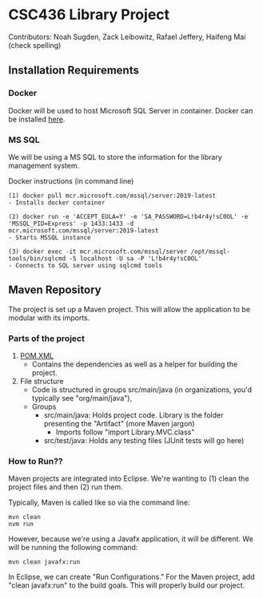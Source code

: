 # CSC436 Library Project
Contributors: Noah Sugden, Zack Leibowitz, Rafael Jeffery, Haifeng Mai (check spelling)

## Installation Requirements
### Docker
Docker will be used to host Microsoft SQL Server in container. Docker can be installed [here](https://www.docker.com/).
### MS SQL
We will be using a MS SQL to store the information for the library management system.

Docker instructions (in command line)
```
(1) docker pull mcr.microsoft.com/mssql/server:2019-latest
- Installs docker container

(2) docker run -e 'ACCEPT_EULA=Y' -e 'SA_PASSWORD=L!b4r4y!sC0OL' -e 'MSSQL_PID=Express' -p 1433:1433 -d mcr.microsoft.com/mssql/server:2019-latest
- Starts MSSQL instance

(3) docker exec -it mcr.microsoft.com/mssql/server /opt/mssql-tools/bin/sqlcmd -S localhost -U sa -P 'L!b4r4y!sC0OL'
- Connects to SQL server using sqlcmd tools
```

## Maven Repository
The project is set up a Maven project. This will allow the application to be modular with its imports.

### Parts of the project
1. [POM.XML](POM.XML)
   - Contains the dependencies as well as a helper for building the project.
2. File structure
   - Code is structured in groups src/main/java (in organizations, you'd typically see "org/main/java"),
   - Groups
     - src/main/java: Holds project code. Library is the folder presenting the "Artifact" (more Maven jargon)
       - Imports follow "import Library.MVC.class"
     - src/test/java: Holds any testing files (JUnit tests will go here)

### How to Run??
Maven projects are integrated into Eclipse. We're wanting to (1) clean the project files and then (2) run them.

Typically, Maven is called like so via the command line:
```
mvn clean
nvm run
```
However, because we're using a Javafx application, it will be different. We will be running the following command:
```
mvn clean javafx:run
```
In Eclipse, we can create "Run Configurations." For the Maven project, add "clean javafx:run" to the build goals. This will properly build our project. 